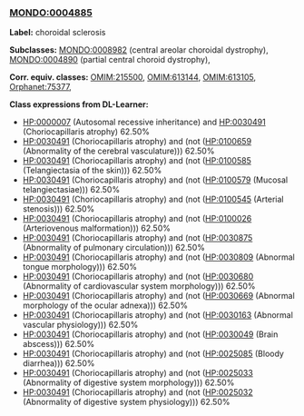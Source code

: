
### [MONDO:0004885](http://purl.obolibrary.org/obo/MONDO_0004885)
**Label:** choroidal sclerosis

**Subclasses:** [MONDO:0008982](http://purl.obolibrary.org/obo/MONDO_0008982) (central areolar choroidal dystrophy), [MONDO:0004890](http://purl.obolibrary.org/obo/MONDO_0004890) (partial central choroid dystrophy), 

**Corr. equiv. classes:** [OMIM:215500](http://purl.obolibrary.org/obo/OMIM_215500), [OMIM:613144](http://purl.obolibrary.org/obo/OMIM_613144), [OMIM:613105](http://purl.obolibrary.org/obo/OMIM_613105), [Orphanet:75377](http://www.orpha.net/ORDO/Orphanet_75377), 

**Class expressions from DL-Learner:**

- [HP:0000007](http://purl.obolibrary.org/obo/HP_0000007) (Autosomal recessive inheritance) and [HP:0030491](http://purl.obolibrary.org/obo/HP_0030491) (Choriocapillaris atrophy) 62.50%
- [HP:0030491](http://purl.obolibrary.org/obo/HP_0030491) (Choriocapillaris atrophy) and (not ([HP:0100659](http://purl.obolibrary.org/obo/HP_0100659) (Abnormality of the cerebral vasculature))) 62.50%
- [HP:0030491](http://purl.obolibrary.org/obo/HP_0030491) (Choriocapillaris atrophy) and (not ([HP:0100585](http://purl.obolibrary.org/obo/HP_0100585) (Telangiectasia of the skin))) 62.50%
- [HP:0030491](http://purl.obolibrary.org/obo/HP_0030491) (Choriocapillaris atrophy) and (not ([HP:0100579](http://purl.obolibrary.org/obo/HP_0100579) (Mucosal telangiectasiae))) 62.50%
- [HP:0030491](http://purl.obolibrary.org/obo/HP_0030491) (Choriocapillaris atrophy) and (not ([HP:0100545](http://purl.obolibrary.org/obo/HP_0100545) (Arterial stenosis))) 62.50%
- [HP:0030491](http://purl.obolibrary.org/obo/HP_0030491) (Choriocapillaris atrophy) and (not ([HP:0100026](http://purl.obolibrary.org/obo/HP_0100026) (Arteriovenous malformation))) 62.50%
- [HP:0030491](http://purl.obolibrary.org/obo/HP_0030491) (Choriocapillaris atrophy) and (not ([HP:0030875](http://purl.obolibrary.org/obo/HP_0030875) (Abnormality of pulmonary circulation))) 62.50%
- [HP:0030491](http://purl.obolibrary.org/obo/HP_0030491) (Choriocapillaris atrophy) and (not ([HP:0030809](http://purl.obolibrary.org/obo/HP_0030809) (Abnormal tongue morphology))) 62.50%
- [HP:0030491](http://purl.obolibrary.org/obo/HP_0030491) (Choriocapillaris atrophy) and (not ([HP:0030680](http://purl.obolibrary.org/obo/HP_0030680) (Abnormality of cardiovascular system morphology))) 62.50%
- [HP:0030491](http://purl.obolibrary.org/obo/HP_0030491) (Choriocapillaris atrophy) and (not ([HP:0030669](http://purl.obolibrary.org/obo/HP_0030669) (Abnormal morphology of the ocular adnexa))) 62.50%
- [HP:0030491](http://purl.obolibrary.org/obo/HP_0030491) (Choriocapillaris atrophy) and (not ([HP:0030163](http://purl.obolibrary.org/obo/HP_0030163) (Abnormal vascular physiology))) 62.50%
- [HP:0030491](http://purl.obolibrary.org/obo/HP_0030491) (Choriocapillaris atrophy) and (not ([HP:0030049](http://purl.obolibrary.org/obo/HP_0030049) (Brain abscess))) 62.50%
- [HP:0030491](http://purl.obolibrary.org/obo/HP_0030491) (Choriocapillaris atrophy) and (not ([HP:0025085](http://purl.obolibrary.org/obo/HP_0025085) (Bloody diarrhea))) 62.50%
- [HP:0030491](http://purl.obolibrary.org/obo/HP_0030491) (Choriocapillaris atrophy) and (not ([HP:0025033](http://purl.obolibrary.org/obo/HP_0025033) (Abnormality of digestive system morphology))) 62.50%
- [HP:0030491](http://purl.obolibrary.org/obo/HP_0030491) (Choriocapillaris atrophy) and (not ([HP:0025032](http://purl.obolibrary.org/obo/HP_0025032) (Abnormality of digestive system physiology))) 62.50%


